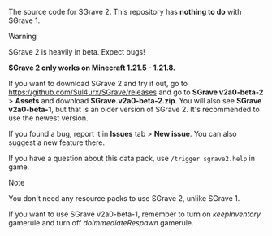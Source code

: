 The source code for SGrave 2. This repository has **nothing to do** with SGrave 1.



> [!WARNING]
> SGrave 2 is heavily in beta. Expect bugs!
> 
> **SGrave 2 only works on Minecraft 1.21.5 - 1.21.8.**

If you want to download SGrave 2 and try it out, go to https://github.com/Sul4urx/SGrave/releases and go to **SGrave v2a0-beta-2** > **Assets** and download **SGrave.v2a0-beta-2.zip**. You will also see **SGrave v2a0-beta-1**, but that is an older version of SGrave 2. It's recommended to use the newest version.

If you found a bug, report it in **Issues** tab > **New issue**. You can also suggest a new feature there.

If you have a question about this data pack, use `/trigger sgrave2.help` in game.

> [!NOTE]
> You don't need any resource packs to use SGrave 2, unlike SGrave 1.
>
> If you want to use SGrave v2a0-beta-1, remember to turn on _keepInventory_ gamerule and turn off _doImmediateRespawn_ gamerule.
